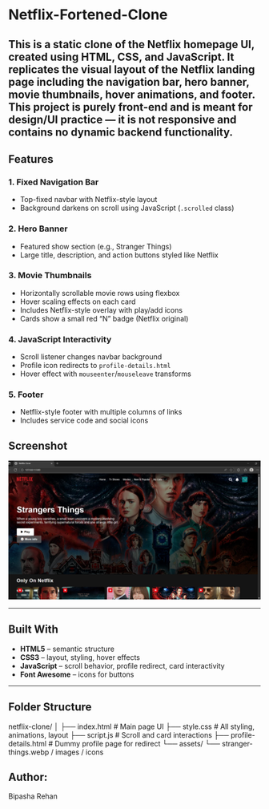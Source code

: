 # Netflix-Fortened-Clone


This is a static clone of the Netflix homepage UI, created using HTML, CSS, and JavaScript. It replicates the visual layout of the Netflix landing page including the navigation bar, hero banner, movie thumbnails, hover animations, and footer. This project is purely front-end and is meant for design/UI practice — it is not responsive and contains no dynamic backend functionality.
---

##  Features

###  1. Fixed Navigation Bar
- Top-fixed navbar with Netflix-style layout
- Background darkens on scroll using JavaScript (`.scrolled` class)

###  2. Hero Banner
- Featured show section (e.g., Stranger Things)
- Large title, description, and action buttons styled like Netflix

###  3. Movie Thumbnails
- Horizontally scrollable movie rows using flexbox
- Hover scaling effects on each card
- Includes Netflix-style overlay with play/add icons
- Cards show a small red “N” badge (Netflix original)

###  4. JavaScript Interactivity
- Scroll listener changes navbar background
- Profile icon redirects to `profile-details.html`
- Hover effect with `mouseenter`/`mouseleave` transforms

###  5. Footer
- Netflix-style footer with multiple columns of links
- Includes service code and social icons


##  Screenshot

![Netflix Clone UI](Screenshot%202025-07-31%20233312.png)


---

##  Built With

- **HTML5** – semantic structure
- **CSS3** – layout, styling, hover effects
- **JavaScript** – scroll behavior, profile redirect, card interactivity
- **Font Awesome** – icons for buttons

---

##  Folder Structure
netflix-clone/
│
├── index.html # Main page UI
├── style.css # All styling, animations, layout
├── script.js # Scroll and card interactions
├── profile-details.html # Dummy profile page for redirect
└── assets/
└── stranger-things.webp / images / icons

## Author:
Bipasha Rehan


